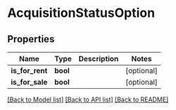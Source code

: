 # AcquisitionStatusOption

## Properties
Name | Type | Description | Notes
------------ | ------------- | ------------- | -------------
**is_for_rent** | **bool** |  | [optional] 
**is_for_sale** | **bool** |  | [optional] 

[[Back to Model list]](../README.md#documentation-for-models) [[Back to API list]](../README.md#documentation-for-api-endpoints) [[Back to README]](../README.md)



